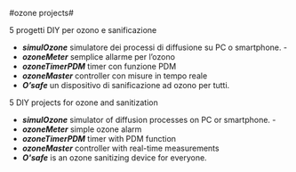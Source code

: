#ozone projects#

 5 progetti DIY per ozono e sanificazione

- ***simulOzone*** simulatore dei processi di diffusione su PC o smartphone.        - 
- ***ozoneMeter*** semplice allarme per l’ozono
- ***ozoneTimerPDM***  timer con funzione PDM
- ***ozoneMaster*** controller con misure in tempo reale
- ***O’safe*** un dispositivo di sanificazione ad ozono per tutti.

5 DIY projects for ozone and sanitization

- ***simulOzone*** simulator of diffusion processes on PC or smartphone. -
- ***ozoneMeter*** simple ozone alarm
- ***ozoneTimerPDM*** timer with PDM function
- ***ozoneMaster*** controller with real-time measurements
- ***O'safe*** is an ozone sanitizing device for everyone.